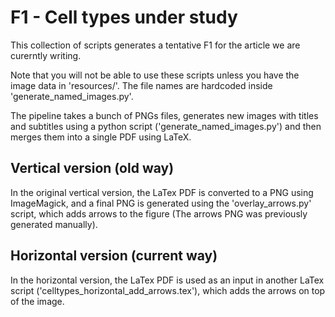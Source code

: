 # F1 - Cell types under study
This collection of scripts generates a tentative F1 for the article we are curerntly writing.

Note that you will not be able to use these scripts unless you have the image data in 'resources/'.
The file names are hardcoded inside 'generate_named_images.py'.

The pipeline takes a bunch of PNGs files, generates new images with titles and subtitles
using a python script ('generate_named_images.py') and then merges them into a single PDF using LaTeX.

## Vertical version (old way)
In the original vertical version, the LaTex PDF is converted to a PNG using ImageMagick, and a final PNG is generated
using the 'overlay_arrows.py' script, which adds arrows to the figure (The arrows PNG was previously generated manually).

## Horizontal version (current way)
In the horizontal version, the LaTex PDF is used as an input in another LaTex script
('celltypes_horizontal_add_arrows.tex'), which adds the arrows on top of the image.
